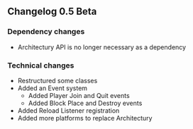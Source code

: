## Changelog 0.5 Beta
### Dependency changes
* Architectury API is no longer necessary as a dependency

### Technical changes
* Restructured some classes
* Added an Event system
  * Added Player Join and Quit events
  * Added Block Place and Destroy events
* Added Reload Listener registration
* Added more platforms to replace Architectury
